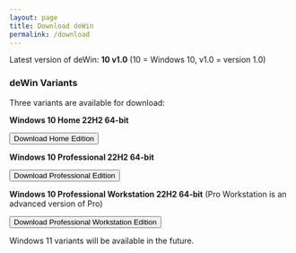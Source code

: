 ```yaml
---
layout: page
title: Download deWin
permalink: /download
---
```

<link rel="stylesheet" type="text/css" href="buttons.css" />

Latest version of deWin: **10 v1.0** (10 = Windows 10, v1.0 = version 1.0)

### deWin Variants

Three variants are available for download:

**Windows 10 Home 22H2 64-bit**

<a href="https://download.vaiolibrary.com/dewin/deWin10_v1.0_HomeEdition.iso"><button>Download Home Edition</button></a>

**Windows 10 Professional 22H2 64-bit**

<a href="https://download.vaiolibrary.com/dewin/deWin10_v1.0_ProEdition.iso"><button>Download Professional Edition</button></a>

**Windows 10 Professional Workstation 22H2 64-bit** (Pro Workstation is an advanced version of Pro)

<a href="https://download.vaiolibrary.com/dewin/deWin10_v1.0_ProWorkstationEdition.iso"><button>Download Professional Workstation Edition</button></a>

Windows 11 variants will be available in the future.
